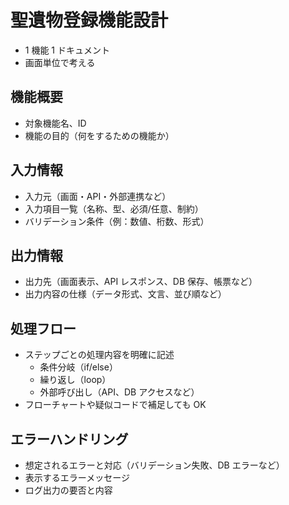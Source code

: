 # 聖遺物登録機能設計

- 1 機能 1 ドキュメント
- 画面単位で考える

## 機能概要

- 対象機能名、ID
- 機能の目的（何をするための機能か）

## 入力情報

- 入力元（画面・API・外部連携など）
- 入力項目一覧（名称、型、必須/任意、制約）
- バリデーション条件（例：数値、桁数、形式）

## 出力情報

- 出力先（画面表示、API レスポンス、DB 保存、帳票など）
- 出力内容の仕様（データ形式、文言、並び順など）

## 処理フロー

- ステップごとの処理内容を明確に記述
  - 条件分岐（if/else）
  - 繰り返し（loop）
  - 外部呼び出し（API、DB アクセスなど）
- フローチャートや疑似コードで補足しても OK

## エラーハンドリング

- 想定されるエラーと対応（バリデーション失敗、DB エラーなど）
- 表示するエラーメッセージ
- ログ出力の要否と内容
